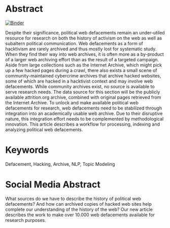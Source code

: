 # Abstract

[![Binder](https://mybinder.org/badge_logo.svg)](https://mybinder.org/v2/gh/jdh-observer/hXsgcT9BZ5jP/main?filepath=article.ipynb)

Despite their significance, political web defacements remain an under-utiled resource for research on both the history of activism on the web as well as subaltern political communication. Web defacements as a form of hacktivism are rarely archived and thus mostly lost for systematic study. When they find their way into web archives, it is often more as a by-product of a larger web archiving effort than as the result of a targeted campaign. Aside from large collections such as the Internet Archive, which might pick up a few hacked pages during a crawl, there also exists a small scene of community-maintained cybercrime archives that archive hacked websites, some of which are hacked in a hacktivist context and may involve web defacements. While community archives exist, no source is available to serve research needs. The data source for this section will be the publicly available attrition.org archive, combined with original pages retrieved from the Internet Archive. To unlock and make available political web defacements for research, web defacements need to be stabilized through integration into an academically usable web archive. Due to their disruptive nature, this integration effort needs to be complemented by methodological innovation. This article describes a workflow for processing, indexing and analyzing political web defacements.

# Keywords
Defacement, Hacking, Archive, NLP, Topic Modeling

# Social Media Abstract

What sources do we have to describe the history of political web defacements? And how can archived copies of hacked web sites help complete our understanding of the history of the web? Our new article describes the work to make over 10.000 web defacements available for research purposes. 



